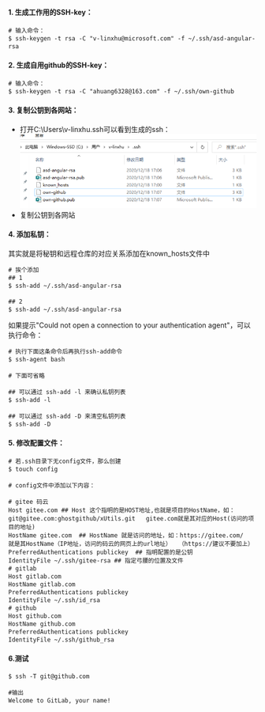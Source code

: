 #### 1. 生成工作用的SSH-key：
```shell
# 输入命令：
$ ssh-keygen -t rsa -C "v-linxhu@microsoft.com" -f ~/.ssh/asd-angular-rsa
```

#### 2. 生成自用github的SSH-key：
```shell
# 输入命令：
$ ssh-keygen -t rsa -C "ahuang6328@163.com" -f ~/.ssh/own-github
```

#### 3. 复制公钥到各网站：
- 打开C:\Users\v-linxhu\.ssh可以看到生成的ssh：
![git-ssh](../Others/images/git-ssh.png)
- 复制公钥到各网站

#### 4. 添加私钥：
其实就是将秘钥和远程仓库的对应关系添加在known_hosts文件中
```shell
# 挨个添加
## 1
$ ssh-add ~/.ssh/asd-angular-rsa

## 2
$ ssh-add ~/.ssh/asd-angular-rsa
```
如果提示"Could not open a connection to your authentication agent"，可以执行命令：
```shell
# 执行下面这条命令后再执行ssh-add命令
$ ssh-agent bash

# 下面可省略

## 可以通过 ssh-add -l 来确认私钥列表
$ ssh-add -l

## 可以通过 ssh-add -D 来清空私钥列表
$ ssh-add -D
```

#### 5. 修改配置文件：
```shell
# 若.ssh目录下无config文件，那么创建
$ touch config

# config文件中添加以下内容：

# gitee 码云
Host gitee.com ## Host 这个指明的是HOST地址,也就是项目的HostName，如：git@gitee.com:ghostgithub/xUtils.git   gitee.com就是其对应的Host(访问的项目的地址)
HostName gitee.com  ## HostName 就是访问的地址，如：https://gitee.com/   就是其HostName（IP地址，访问的码云的网页上的url地址）  （https://建议不要加上）
PreferredAuthentications publickey  ## 指明配置的是公钥
IdentityFile ~/.ssh/gitee-rsa ## 指定弓腰的位置及文件
# gitlab
Host gitlab.com
HostName gitlab.com  
PreferredAuthentications publickey
IdentityFile ~/.ssh/id_rsa
# github
Host github.com
HostName github.com
PreferredAuthentications publickey
IdentityFile ~/.ssh/github_rsa

```

#### 6.测试

```shell
$ ssh -T git@github.com

#输出
Welcome to GitLab, your name!
```